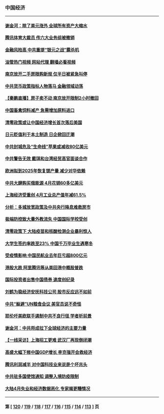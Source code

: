 ### 中国经济
---
#### [谢金河：除了美元涨外 全球所有资产大缩水](../../pages/ncid283/n13742038.md?05211645) 
#### [腾讯体育大裁员 传六大业务组被撤销](../../pages/ncid283/n13742080.md?05211645) 
#### [金融风险高 中共重提“银元之战”露杀机](../../pages/ncid283/n13742039.md?05211645) 
#### [油管热门视频 网站代理 翻墙必看视频](http://209.222.30.114:81/youtube.html?05211645)
#### [南京放开二手房限购新规 仅半日被紧急叫停](../../pages/ncid283/n13741971.md?05211645) 
#### [中共货币政策指标人物落马 金融领域动荡](../../pages/ncid283/n13741950.md?05211645) 
#### [【秦鹏直播】房子卖不动 南京放开限制2小时撤回](../../pages/ncid283/n13741862.md?05211645) 
#### [中国畜禽饲料减产 急需增加原料进口](../../pages/ncid283/n13741776.md?05211645) 
#### [清零政策或让中国经济增长首次落后美国](../../pages/ncid283/n13741818.md?05211645) 
#### [日元贬值利于本土制造 日企掀回迁潮](../../pages/ncid283/n13741770.md?05211645) 
#### [中共封城危及“生命线”苹果或减收80亿美元](../../pages/ncid283/n13741762.md?05211645) 
#### [中共警告无效 戴琪和台湾经贸高官面谈合作](../../pages/ncid283/n13741718.md?05211645) 
#### [欧洲拟到2025年恢复镁产量 减少对华依赖](../../pages/ncid283/n13741694.md?05211645) 
#### [中共大肆购买俄能源 4月花销60多亿美元](../../pages/ncid283/n13741698.md?05211645) 
#### [上海经济受重创 4月工业总产值年减61.5%](../../pages/ncid283/n13741423.md?05211645) 
#### [分析：多城放宽政策及中共央行降息难救房市](../../pages/ncid283/n13741415.md?05211645) 
#### [极端防控致大量外教流失 中国国际学校受创](../../pages/ncid283/n13741383.md?05211645) 
#### [清零政策下 大陆疫苗和核酸检测企业暴利惊人](../../pages/ncid283/n13741225.md?05211645) 
#### [大学生签约率跌至23% 中国千万毕业生遇寒冬](../../pages/ncid283/n13741056.md?05211645) 
#### [受疫情影响 中国民航业去年巨亏超800亿元](../../pages/ncid283/n13741096.md?05211645) 
#### [港股大跌 阿里腾讯等从美回港中概股普跌](../../pages/ncid283/n13741060.md?05211645) 
#### [国际投资者出售中国债券 速度创纪录](../../pages/ncid283/n13740982.md?05211645) 
#### [刘鹤为稳经济安抚科技公司 股市反应远不如前](../../pages/ncid283/n13740881.md?05211645) 
#### [中共“躲避”UN粮食会议 美官员说不奇怪](../../pages/ncid283/n13740742.md?05211645) 
#### [耶伦吁美欧联手遏制中共不良行径 学者析前景](../../pages/ncid283/n13740600.md?05211645) 
#### [谢金河：中共将成拉下全球经济的主要力量](../../pages/ncid283/n13740547.md?05211645) 
#### [【一线采访】上海招工更难 武汉厂再现倒闭潮](../../pages/ncid283/n13740187.md?05211645) 
#### [高盛大幅下修中国GDP增长 李克强开会救经济](../../pages/ncid283/n13739993.md?05211645) 
#### [腾讯利润减半 对中国科技业来说是个坏兆头](../../pages/ncid283/n13740093.md?05211645) 
#### [中共驻多国使馆通知 调整入境防疫限制](../../pages/ncid283/n13739965.md?05211645) 
#### [大陆4月失业和经济数据恶化 专家揭更糟情况](../../pages/ncid283/n13739896.md?05211645) 

---
#### 第 [ [120](./120.md?05211645) / [119](./119.md?05211645) / [118](./118.md?05211645) / [117](./117.md?05211645) / [116](./116.md?05211645) / [115](./115.md?05211645) / [114](./114.md?05211645) / [113](./113.md?05211645) ] 页
